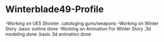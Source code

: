# Winterblade49-Profile

-Working on UE5 Shooter
.catologing guns/weapons
-Working on Winter Story
.basic outline done
-Working on Animation For Winter Story
.3d modeling done
.basic 3d animation done
